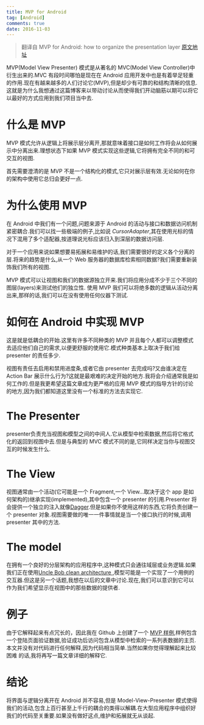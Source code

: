 ```yaml
---
title: MVP for Android
tag: [Android]
comments: true
date: 2016-11-03
---
```






>翻译自 MVP for Android: how to organize the presentation layer
[原文地址](http://antonioleiva.com/mvp-android)

MVP(Model View Presenter) 模式是从著名的 MVC(Model View Controller)中衍生出来的.MVC 有段时间哪怕是现在在 Android 应用开发中也是有着举足轻重的作用.现在有越来越多的人们讨论它(MVP),但是却少有可靠的和结构清晰的信息.这就是为什么我想通过这篇博客来以带动讨论从而使得我们开动脑筋以期可以将它以最好的方式应用到我们项目当中去.

# 什么是 MVP
MVP 模式允许从逻辑上将展示层分离开,那就意味着接口是如何工作将会从如何展示中分离出来.理想状态下如果 MVP 模式实现这些逻辑,它将拥有完全不同的和可交互的视图.

首先需要澄清的是 MVP 不是一个结构化的模式,它只对展示层有效.无论如何在你的架构中使用它总归会更好一点.

# 为什么使用 MVP
在 Android 中我们有一个问题,问题来源于 Android 的活动与接口和数据访问机制紧密耦合.我们可以找一些极端的例子,比如说 *CursorAdapter*,其在使用光标的情况下混用了多个适配器,按道理说光标应该归入到深层的数据访问层.

对于一个应用来说如果想要易拓展和易维护的话,我们需要很好的定义各个分离的层.将来的趋势是什么,从一个 Web 服务器的数据库检索相同数据?我们需要重新装饰我们所有的视图.

MVP 模式可以让视图和我们的数据源独立开来.我们将应用分成不少于三个不同的图层(layers)来测试他们的独立性.
使用 MVP 我们可以将绝多数的逻辑从活动分离出来,那样的话,我们可以在没有使用任何仪器下测试.

# 如何在 Android 中实现 MVP
这是就是低耦合的开始.这里有许多不同种类的 MVP 并且每个人都可以调整模式去适应他们自己的需求,以便更舒服的使用它.模式种类基本上取决于我们给 presenter 的责任多少.

视图有责任去启用和禁用进度条,或者它由 presenter 去完成吗?又由谁决定在 Action Bar 展示什么行为?这就是最艰难的决定开始的地方.我将会介绍通常我是如何工作的.但是我更希望这篇文章成为更严格的应用 MVP 模式的指导方针的讨论的地方,因为我们都知道这里没有一个标准的方法去实现它.

# The Presenter
presenter负责充当视图和模型之间的中间人.它从模型中检索数据,然后将它格式化的返回到视图中去.但是与典型的 MVC 模式不同的是,它同样决定当你与视图交互的时候发生什么.

# The View
视图通常由一个活动(它可能是一个 Fragment,一个 View...取决于这个 app 是如何架构的)继承实现(implemented),其中包含一个 presenter 的引用.Presenter 将会提供一个独立的注入就像[Dagger](http://square.github.io/dagger/).但是如果你不使用这样的东西,它将负责创建一个 presenter 对象.视图需要做的唯一一件事情就是当一个接口执行的时候,调用 presenter 其中的方法.

# The model
在拥有一个良好的分层架构的应用程序中,这种模式只会通往域层或业务逻辑.如果我们正在使用[Uncle Bob clean architecture ](https://8thlight.com/blog/uncle-bob/2012/08/13/the-clean-architecture.html),模型可能是一个实现了一个用例的交互器.但这是另一个话题,我想在以后的文章中讨论.现在,我们可以意识到它可以作为我们希望显示在视图中的那些数据的提供者.

# 例子
由于它解释起来有点冗长的，因此我在 Github 上创建了一个 [MVP 样例](https://github.com/antoniolg/androidmvp),样例包含一个登陆页面验证数据,验证成功后访问包含从模型中检索的一系列表数据的主页.本文并没有对代码进行任何解释,因为代码相当简单.当然如果你觉得理解起来比较困难 的话,我将再写一篇文章详细的解释它.

# 结论
将界面与逻辑分离开在 Android 并不容易,但是 Model-View-Presenter 模式使得我们的活动,包含上百行甚至上千行的耦合的类得以解耦.在大型应用程序中组织好我们的代码至关重要.如果没有做好这点,维护和拓展就无从谈起.


